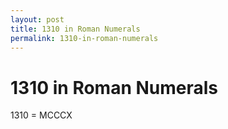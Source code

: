 ```yaml
---
layout: post
title: 1310 in Roman Numerals
permalink: 1310-in-roman-numerals
---
```


# 1310 in Roman Numerals

1310 = MCCCX

